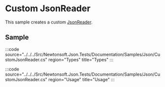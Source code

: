 ﻿# Custom JsonReader

This sample creates a custom [JsonReader](/api/newtonsoft/json/jsonreader/). 

## Sample

:::code source="../../../Src/Newtonsoft.Json.Tests/Documentation/Samples/Json/CustomJsonReader.cs" region="Types" title="Types" :::

:::code source="../../../Src/Newtonsoft.Json.Tests/Documentation/Samples/Json/CustomJsonReader.cs" region="Usage" title="Usage" :::
